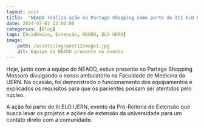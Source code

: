 ```yaml
---
layout: post
title:  "NEADD realiza ação no Partage Shopping como parte do III ELO UERN"
date: 2024-07-03 13:00:00
categories: [Blog]
tags: [Acadêmico, Extensão, NEADD, ELO UERN]
image: 
    path: /assets/img/post12image1.jpg
    alt: Equipe do NEADD presente no evento
---
```


Hoje, junto com a equipe do NEADD, estive presente no Partage Shopping Mossoró divulgando o nosso ambulatório na Faculdade de Medicina da UERN. Na ocasião, foi demonstrado o funcionamento dos equipamentos e explicados os requisitos para que os pacientes possam ser atentidos pelo núcleo.

A ação foi parte do III ELO UERN, evento da Pró-Reitoria de Extensão que busca levar os projetos e ações de extensão da universidade para um contato direto com a comunidade.